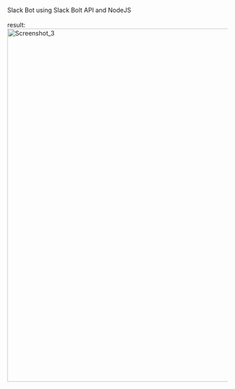 Slack Bot using Slack Bolt API and NodeJS <br>
<br>
result:<br>
<img width="809" alt="Screenshot_3" src="https://github.com/user-attachments/assets/6e14f67b-27cd-464e-a306-79b25cae49f7">
